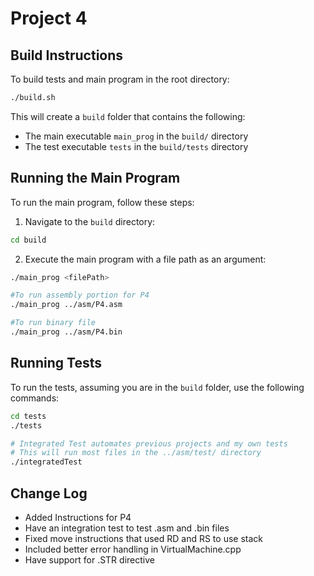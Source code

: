 # Project 4

## Build Instructions

To build tests and main program in the root directory:

```bash
./build.sh
```
This will create a `build` folder that contains the following:

- The main executable `main_prog` in the `build/` directory
- The test executable `tests` in the `build/tests` directory

## Running the Main Program

To run the main program, follow these steps:

1. Navigate to the `build` directory:

```bash
cd build
```
2. Execute the main program with a file path as an argument:

```bash
./main_prog <filePath>
```

```bash 
#To run assembly portion for P4
./main_prog ../asm/P4.asm
```

```bash
#To run binary file
./main_prog ../asm/P4.bin
```

## Running Tests

To run the tests, assuming you are in the `build` folder, use the following commands:

```bash
cd tests
./tests

# Integrated Test automates previous projects and my own tests
# This will run most files in the ../asm/test/ directory
./integratedTest
```

## Change Log
- Added Instructions for P4
- Have an integration test to test .asm and .bin files
- Fixed move instructions that used RD and RS to use stack
- Included better error handling in VirtualMachine.cpp
- Have support for .STR directive